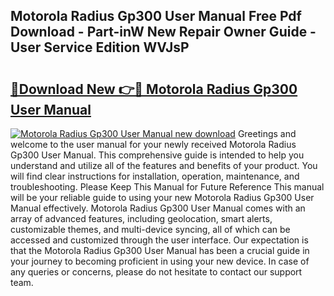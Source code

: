 ## Motorola Radius Gp300 User Manual Free Pdf Download - Part-inW New Repair Owner Guide - User Service Edition WVJsP

# <h2><a href="http://bc70988.oget.top/?id=Motorola+Radius+Gp300+User+Manual">🔗Download New 👉🔴 Motorola Radius Gp300 User Manual</a></h2>

[![Motorola Radius Gp300 User Manual new download](https://i.imgur.com/5g1atiW.png)](http://bc70988.oget.top/?id=Motorola+Radius+Gp300+User+Manual)
Greetings and welcome to the user manual for your newly received Motorola Radius Gp300 User Manual. This comprehensive guide is intended to help you understand and utilize all of the features and benefits of your product. You will find clear instructions for installation, operation, maintenance, and troubleshooting. Please Keep This Manual for Future Reference This manual will be your reliable guide to using your new Motorola Radius Gp300 User Manual effectively. Motorola Radius Gp300 User Manual comes with an array of advanced features, including geolocation, smart alerts, customizable themes, and multi-device syncing, all of which can be accessed and customized through the user interface. Our expectation is that the Motorola Radius Gp300 User Manual has been a crucial guide in your journey to becoming proficient in using your new device. In case of any queries or concerns, please do not hesitate to contact our support team.
